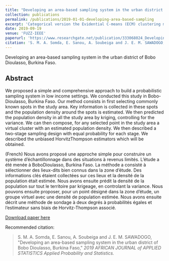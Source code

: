 ```yaml
---
title: "Developing an area-based sampling system in the urban district of Bobo Dioulasso, Burkina Faso"
collection: publications
permalink: /publications/2019-01-01-developing-area-based-sampling
excerpt: 'Categorical version the Evidential C-means (ECM) clustering method.'
date: 2019-09-19
venue: 'FUZZ-IEEE'
paperurl: 'https://www.researchgate.net/publication/333068024_Developing_an_area-based_sampling_system_in_the_urban_district_of_Bobo_Dioulasso_Burkina_Faso'
citation: 'S. M. A. Somda, E. Sanou, A. Soubeiga and J. E. M. SAWADOGO, &quot;Developing an area-based sampling system in the urban district of Bobo Dioulasso, Burkina Faso,&quot; <i>2019 AFRICAN JOURNAL of APPLIED STATISTICS Applied Probability and Statistics</i>'
---
```

Developing an area-based sampling system in the urban district of Bobo Dioulasso, Burkina Faso.

## Abstract

We proposed a simple and comprehensive approach to build a probabilistic sampling system in low income settings. We conducted this study in Bobo-Dioulasso,
Burkina Faso. Our method consists in first selecting commonly known spots in the study area. Key information is collected in these spots and the population density around the spots is estimated. We then predicted the population density in all the study area by kriging, controlling for the variance. We can then compose, for any selected point in the study area a virtual cluster with an estimated population density. We then described a two-stage sampling design with equal probability for each stage. We described the unbiased HorvitzThompson estimators which will be obtained.

(French) Nous avons proposé une approche simple pour construire un système d’échantillonnage dans des situations à revenus limités. L’étude a été menée à BoboDioulasso, Burkina Faso. La méthode a consisté à sélectionner des lieux-dits bien connus dans la zone d’étude. Des informations clés étaient collectées sur ces lieux et la densité de la population était estimée. Nous avons ensuite prédit la densité de la population sur tout le territoire par krigeage, en controlant la variance. Nous pouvons ensuite proposer, pour un point désigné dans la zone d’étude, un groupe virtuel avec une densité de population estimée. Nous avons ensuite décrit une méthode de sondage à deux degrés à probabilités égales et l’estimateur sans biais de Horvitz-Thompson associé.

<a href='https://github.com/armelsoubeiga/neweb/blob/main/_publications/paper/ajas_2019_01_05_def.pdf'>Download paper here</a>

Recommended citation:
> S. M. A. Somda, E. Sanou, A. Soubeiga and J. E. M. SAWADOGO, &quot;Developing an area-based sampling system in the urban district of Bobo Dioulasso, Burkina Faso,&quot; <i>2019 AFRICAN JOURNAL of APPLIED STATISTICS Applied Probability and Statistics.
